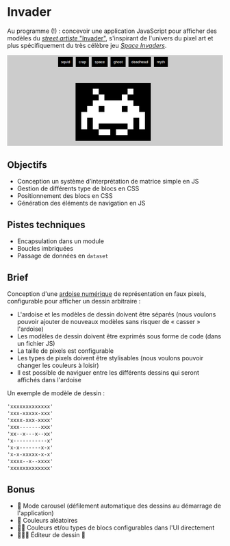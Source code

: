 # Invader

Au programme (!) : concevoir une application JavaScript pour afficher des modèles du [_street artiste_ "Invader"](https://fr.wikipedia.org/wiki/Invader_(artiste)), s'inspirant de l'univers du pixel art et plus spécifiquement du très célèbre jeu [_Space Invaders_](https://fr.wikipedia.org/wiki/Space_Invaders).

![rendu](rendu.png)

## Objectifs

- Conception un système d’interprétation de matrice simple en JS
- Gestion de différents type de blocs en CSS
- Positionnement des blocs en CSS
- Génération des éléments de navigation en JS

## Pistes techniques

- Encapsulation dans un module
- Boucles imbriquées
- Passage de données en `dataset`

## Brief

Conception d'une [ardoise numérique](https://www.google.com/search?q=t%C3%A9l%C3%A9cran&tbm=isch) de représentation en faux pixels, configurable pour afficher un dessin arbitraire :

- L'ardoise et les modèles de dessin doivent être séparés (nous voulons pouvoir ajouter de nouveaux modèles sans risquer de « casser » l'ardoise)
- Les modèles de dessin doivent être exprimés sous forme de code (dans un fichier JS)
- La taille de pixels est configurable
- Les types de pixels doivent être stylisables (nous voulons pouvoir changer les couleurs à loisir)
- Il est possible de naviguer entre les différents dessins qui seront affichés dans l'ardoise

Un exemple de modèle de dessin :

```
'xxxxxxxxxxxxx'
'xxx-xxxxx-xxx'
'xxxx-xxx-xxxx'
'xxx-------xxx'
'xx--x---x--xx'
'x-----------x'
'x-x-------x-x'
'x-x-xxxxx-x-x'
'xxxx--x--xxxx'
'xxxxxxxxxxxxx'
```

## Bonus

- :muscle: Mode carousel (défilement automatique des dessins au démarrage de l'application)
- :muscle: Couleurs aléatoires
- :muscle::muscle: Couleurs et/ou types de blocs configurables dans l'UI directement
- :muscle::muscle::muscle: Éditeur de dessin :tada:
